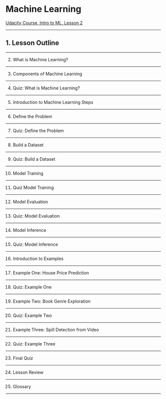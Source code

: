 # Machine Learning

[Udacity Course, Intro to ML, Lesson 2](https://classroom.udacity.com/nanodegrees/nd065/parts/a5a4c41f-9cc7-48bd-9f00-582f35a7da53/modules/885b116b-2ca3-453a-8df1-4ea4b436b5da/lessons/15cbb472-1fc6-44fa-a256-4ade21ee0c7f/concepts/0821ddd0-6ff3-4e2f-8f83-1c14e7d0182f)

---

## 1. Lesson Outline

---

2.  What is Machine Learning?

---

3.  Components of Machine Learning

---

4.  Quiz: What is Machine Learning?

---

5.  Introduction to Machine Learning Steps

---

6.  Define the Problem

---

7.  Quiz: Define the Problem

---

8.  Build a Dataset

---

9.  Quiz: Build a Dataset

---

10. Model Training

---

11. Quiz Model Training

---

12. Model Evaluation

---

13. Quiz: Model Evaluation

---

14. Model Inference

---

15. Quiz: Model Inference

---

16. Introduction to Examples

---

17. Example One: House Price Prediction

---

18. Quiz: Example One

---

19. Example Two: Book Genre Exploration

---

20. Quiz: Example Two

---

21. Example Three: Spill Detection from Video

---

22. Quiz: Example Three

---

23. Final Quiz

---

24. Lesson Review

---

25. Glossary

---
